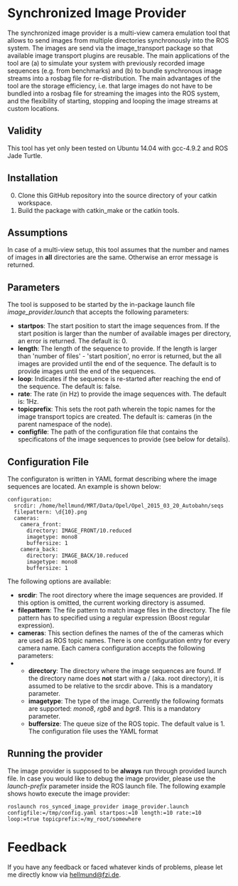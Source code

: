 Synchronized Image Provider
===========================
The synchronized image provider is a multi-view camera emulation tool that allows to send images from multiple directories synchronously into the ROS system. The images are send via the image_transport package so that available image transport plugins are reusable. The main applications of the tool are (a) to simulate your system with previously recorded image sequences (e.g. from benchmarks) and (b) to bundle synchronous image streams into a rosbag file for re-distribution. The main advantages of the tool are the storage efficiency, i.e. that large images do not have to be bundled into a rosbag file for streaming the images into the ROS system, and the flexibility of starting, stopping and looping the image streams at custom locations. 

Validity
--------
This tool has yet only been tested on Ubuntu 14.04 with gcc-4.9.2 and ROS Jade Turtle.

Installation
------------
0. Clone this GitHub repository into the source directory of your catkin workspace. 
0. Build the package with catkin_make or the catkin tools.

Assumptions
-----------
In case of a multi-view setup, this tool assumes that the number and names of images in **all** directories are the same. Otherwise an error message is returned.

Parameters
----------
The tool is supposed to be started by the in-package launch file *image_provider.launch* that accepts the following parameters:

* **startpos**: The start position to start the image sequences from. If the start position is larger than the number of available images per directory, an error is returned. The default is: 0.
* **length**: The length of the sequence to provide. If the length is larger than 'number of files' - 'start position', no error is returned, but the all images are provided until the end of the sequence. The default is to provide images until the end of the sequences.
* **loop**: Indicates if the sequence is re-started after reaching the end of the sequence. The default is: false.
* **rate**: The rate (in Hz) to provide the image sequences with. The default is: 1Hz.
* **topicprefix**: This sets the root path wherein the topic names for the image transport topics are created. The default is: cameras (in the parent namespace of the node).
* **configfile**: The path of the configuration file that contains the specificatons of the image sequences to provide (see below for details).

Configuration File
------------------
The configuraton is written in YAML format describing where the image sequences are located. An example is shown below:

```
configuration:
  srcdir: /home/hellmund/MRT/Data/Opel/Opel_2015_03_20_Autobahn/seqs
  filepattern: \d{10}.png
  cameras:
    camera_front: 
      directory: IMAGE_FRONT/10.reduced
      imagetype: mono8
      buffersize: 1
    camera_back:
      directory: IMAGE_BACK/10.reduced
      imagetype: mono8
      buffersize: 1
```

The following options are available:

* **srcdir**: The root directory where the image sequences are provided. If this option is omitted, the current working directory is assumed.
* **filepattern**: The file pattern to match image files in the directory. The file pattern has to specified using a regular expression (Boost regular expression).
* **cameras**: This section defines the names of the of the cameras which are used as ROS topic names. There is one configuration entry for every camera name. Each camera configuration accepts the following parameters:
*  * **directory**: The directory where the image sequences are found. If the directory name does **not** start with a / (aka. root directory), it is assumed to be relative to the srcdir above. This is a mandatory parameter.
   * **imagetype**: The type of the image. Currently the following formats are supported: *mono8*, *rgb8* and *bgr8*. This is a mandatory parameter.
   * **buffersize**: The queue size of the ROS topic. The default value is 1.
The configuration file uses the YAML format

Running the provider
--------------------
The image provider is supposed to be **always** run through provided launch file. In case you would like to debug the image provider, please use the *launch-prefix* parameter inside the ROS launch file. The following example shows howto execute the image provider:

```
roslaunch ros_synced_image_provider image_provider.launch configfile:=/tmp/config.yaml startpos:=10 length:=10 rate:=10 loop:=true topicprefix:=/my_root/somewhere
```

Feedback
========
If you have any feedback or faced whatever kinds of problems, please let me directly know via [hellmund@fzi.de](mailto:hellmund@fzi.de).

